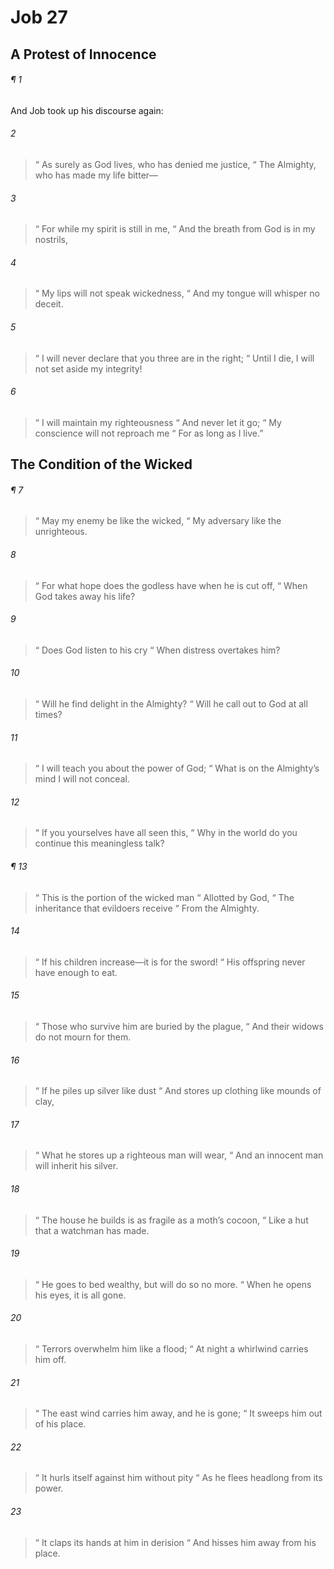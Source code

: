 # Job 27
## A Protest of Innocence
###### ¶ 1
And Job took up his discourse again:
###### 2
>  “ As surely as God lives, who has denied me justice,
>  “ The Almighty, who has made my life bitter—
###### 3
>  “ For while my spirit is still in me,
>  “ And the breath from God is in my nostrils,
###### 4
>  “ My lips will not speak wickedness,
>  “ And my tongue will whisper no deceit.
###### 5
>  “ I will never declare that you three are in the right;
>  “ Until I die, I will not set aside my integrity!
###### 6
>  “ I will maintain my righteousness
>  “ And never let it go;
>  “ My conscience will not reproach me
>  “ For as long as I live.”
## The Condition of the Wicked
###### ¶ 7
>  “ May my enemy be like the wicked,
>  “ My adversary like the unrighteous.
###### 8
>  “ For what hope does the godless have when he is cut off,
>  “ When God takes away his life?
###### 9
>  “ Does God listen to his cry
>  “ When distress overtakes him?
###### 10
>  “ Will he find delight in the Almighty?
>  “ Will he call out to God at all times?
###### 11
>  “ I will teach you about the power of God;
>  “ What is on the Almighty’s mind I will not conceal.
###### 12
>  “ If you yourselves have all seen this,
>  “ Why in the world do you continue this meaningless talk?
###### ¶ 13
>  “ This is the portion of the wicked man
>  “ Allotted by God,
>  “ The inheritance that evildoers receive
>  “ From the Almighty.
###### 14
>  “ If his children increase—it is for the sword!
>  “ His offspring never have enough to eat.
###### 15
>  “ Those who survive him are buried by the plague,
>  “ And their widows do not mourn for them.
###### 16
>  “ If he piles up silver like dust
>  “ And stores up clothing like mounds of clay,
###### 17
>  “ What he stores up a righteous man will wear,
>  “ And an innocent man will inherit his silver.
###### 18
>  “ The house he builds is as fragile as a moth’s cocoon,
>  “ Like a hut that a watchman has made.
###### 19
>  “ He goes to bed wealthy, but will do so no more.
>  “ When he opens his eyes, it is all gone.
###### 20
>  “ Terrors overwhelm him like a flood;
>  “ At night a whirlwind carries him off.
###### 21
>  “ The east wind carries him away, and he is gone;
>  “ It sweeps him out of his place.
###### 22
>  “ It hurls itself against him without pity
>  “ As he flees headlong from its power.
###### 23
>  “ It claps its hands at him in derision
>  “ And hisses him away from his place.
